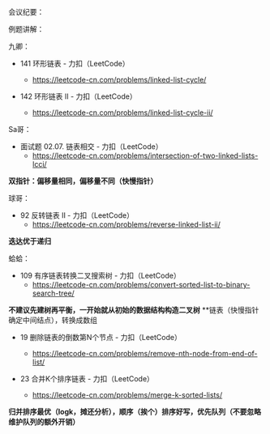 会议纪要：



例题讲解：

九卿：

* 141 环形链表 - 力扣（LeetCode） 
    * https://leetcode-cn.com/problems/linked-list-cycle/

* 142 环形链表 II - 力扣（LeetCode） 
    * https://leetcode-cn.com/problems/linked-list-cycle-ii/




Sa哥：

* 面试题 02.07. 链表相交 - 力扣（LeetCode） 
    * https://leetcode-cn.com/problems/intersection-of-two-linked-lists-lcci/


**双指针：偏移量相同，偏移量不同（快慢指针）**



球哥：

* 92 反转链表 II - 力扣（LeetCode） 
    * https://leetcode-cn.com/problems/reverse-linked-list-ii/

**迭达优于递归**


蛤蛤：

* 109 有序链表转换二叉搜索树 - 力扣（LeetCode） 
    * https://leetcode-cn.com/problems/convert-sorted-list-to-binary-search-tree/

**不建议先建树再平衡，一开始就从初始的数据结构构造二叉树**
**链表（快慢指针确定中间结点），转换成数组

* 19 删除链表的倒数第N个节点 - 力扣（LeetCode） 
    * https://leetcode-cn.com/problems/remove-nth-node-from-end-of-list/

* 23 合并K个排序链表 - 力扣（LeetCode） 
    * https://leetcode-cn.com/problems/merge-k-sorted-lists/

**归并排序最优（logk，摊还分析），顺序（挨个）排序好写，优先队列（不要忽略维护队列的额外开销）**
